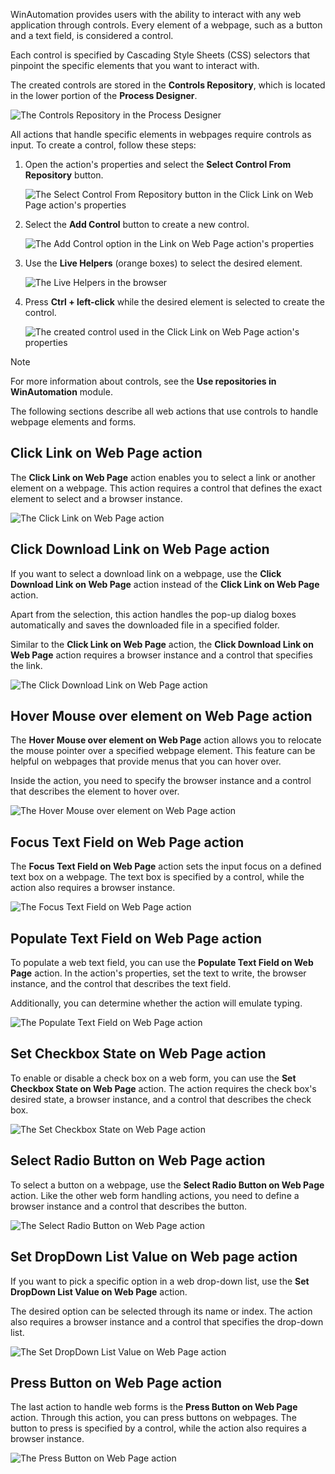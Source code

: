 WinAutomation provides users with the ability to interact with any web application through controls. Every element of a webpage, such as a button and a text field, is considered a control.

Each control is specified by Cascading Style Sheets (CSS) selectors that pinpoint the specific elements that you want to interact with. 

The created controls are stored in the **Controls Repository**, which is located in the lower portion of the **Process Designer**. 

![The Controls Repository in the Process Designer](..\media\process-designer-controls-repository.png)

All actions that handle specific elements in webpages require controls as input. To create a control, follow these steps:

1.  Open the action's properties and select the **Select Control From Repository** button. 

    ![The Select Control From Repository button in the Click Link on Web Page action's properties](..\media\click-link-on-web-page-action-select-control.png)

1.  Select the **Add Control** button to create a new control. 


    ![The Add Control option in the Link on Web Page action's properties](..\media\click-link-on-web-page-action-add-control.png)

1.  Use the **Live Helpers** (orange boxes) to select the desired element.

    ![The Live Helpers in the browser](..\media\live-helpers.png)

1.  Press **Ctrl + left-click** while the desired element is selected to create the control. 

    ![The created control used in the Click Link on Web Page action's properties](..\media\create-control.png)

> [!NOTE]
> For more information about controls, see the **Use repositories in WinAutomation** module.

The following sections describe all web actions that use controls to handle webpage elements and forms. 

## Click Link on Web Page action

The **Click Link on Web Page** action enables you to select a link or another element on a webpage. This action requires a control that defines the exact element to select and a browser instance.

![The Click Link on Web Page action](..\media\click-link-on-web-page.png)

## Click Download Link on Web Page action

If you want to select a download link on a webpage, use the **Click Download Link on Web Page** action instead of the **Click Link on Web Page** action.

Apart from the selection, this action handles the pop-up dialog boxes automatically and saves the downloaded file in a specified folder.

Similar to the **Click Link on Web Page** action, the **Click Download Link on Web Page** action requires a browser instance and a control that specifies the link.

![The Click Download Link on Web Page action](..\media\click-download-link-on-web-page.png)

## Hover Mouse over element on Web Page action

The **Hover Mouse over element on Web Page** action allows you to relocate the mouse pointer over a specified webpage element. This feature can be helpful on webpages that provide menus that you can hover over. 

Inside the action, you need to specify the browser instance and a control that describes the element to hover over. 

![The Hover Mouse over element on Web Page action](..\media\hover-mouse-over-element-web-page.png)

## Focus Text Field on Web Page action

The **Focus Text Field on Web Page** action sets the input focus on a defined text box on a webpage. The text box is specified by a control, while the action also requires a browser instance. 

![The Focus Text Field on Web Page action](..\media\focus-text-field-webpage.png)

## Populate Text Field on Web Page action

To populate a web text field, you can use the **Populate Text Field on Web Page** action. In the action's properties, set the text to write, the browser instance, and the control that describes the text field. 

Additionally, you can determine whether the action will emulate typing.

![The Populate Text Field on Web Page action](..\media\populate-text-field-web-page.png)

## Set Checkbox State on Web Page action

To enable or disable a check box on a web form, you can use the **Set Checkbox State on Web Page** action. The action requires the check box's desired state, a browser instance, and a control that describes the check box.

![The Set Checkbox State on Web Page action](..\media\set-checkbox-state-web-page.png)

## Select Radio Button on Web Page action

To select a button on a webpage, use the **Select Radio Button on Web Page** action. Like the other web form handling actions, you need to define a browser instance and a control that describes the button.

![The Select Radio Button on Web Page action](..\media\select-radio-button-web-page.png)

## Set DropDown List Value on Web page action

If you want to pick a specific option in a web drop-down list, use the **Set DropDown List Value on Web Page** action. 

The desired option can be selected through its name or index. The action also requires a browser instance and a control that specifies the drop-down list.

![The Set DropDown List Value on Web Page action](..\media\set-dropDown-list-value-web-page.png)

## Press Button on Web Page action

The last action to handle web forms is the **Press Button on Web Page** action. Through this action, you can press buttons on webpages. The button to press is specified by a control, while the action also requires a browser instance. 

![The Press Button on Web Page action](..\media\press-button-web-page.png)
